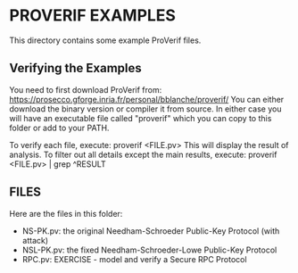 # PROVERIF EXAMPLES

This directory contains some example ProVerif files.

## Verifying the Examples

You need to first download ProVerif from:
   https://prosecco.gforge.inria.fr/personal/bblanche/proverif/
You can either download the binary version or compiler it from source.
In either case you will have an executable file called "proverif" which
you can copy to this folder or add to your PATH.

To verify each file, execute:
   proverif <FILE.pv>
This will display the result of analysis.
To filter out all details except the main results, execute:
   proverif <FILE.pv> | grep ^RESULT


## FILES

Here are the files in this folder:
- NS-PK.pv: the original Needham-Schroeder Public-Key Protocol (with attack)
- NSL-PK.pv: the fixed Needham-Schroeder-Lowe Public-Key Protocol
- RPC.pv: EXERCISE - model and verify a Secure RPC Protocol


